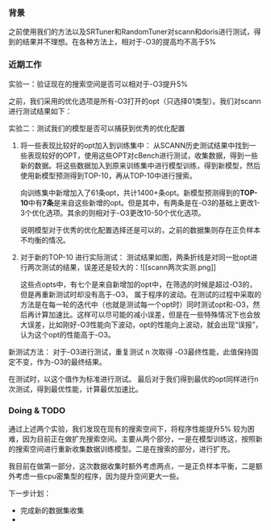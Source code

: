 ### 背景
之前使用我们的方法以及SRTuner和RandomTuner对scann和doris进行测试，得到的结果并不理想。在各种方法上，相对于-O3的提高均不高于5%

### 近期工作
实验一：验证现在的搜索空间是否可以相对于-O3提升5%

之前，我们采用的优化选项是所有-O3打开的opt（只选择01类型）。我们对scann进行测试结果如下：


实验二：测试我们的模型是否可以捕获到优秀的优化配置

1. 将一些表现比较好的opt加入到训练集中：
	从SCANN历史测试结果中找到一些表现较好的OPT，使用这些OPT对cBench进行测试，收集数据，得到一些新的数据。将这些数据加入到原来训练集中进行模型训练，得到新模型，然后使用新模型预测得到TOP-10，再从TOP-10中进行搜索。

	向训练集中新增加入了61条opt，共计1400+条opt。新模型预测得到的**TOP-10**中有**7条**是来自这些新增的opt。但是其中，有两条是在-O3的基础上更改1-3个优化选项。其余的则相对于-O3更改10-50个优化选项。

	说明模型对于优秀的优化配置选择还是可以的，之前的数据集则存在正负样本不均衡的情况。

2. 对于新的TOP-10 进行实际测试：
	测试结果如图，两条折线是对同一批opt进行两次测试的结果，误差还是较大的：![[scann两次实测.png]]

	这些点opts中，有七个是来自新增加的opt中，在筛选的时候是超过-O3的，但是再重新测试时却没有高于-O3， 属于程序的波动。在测试的过程中采取的方法是在每一轮的迭代中（也就是测试每一个opt时）同时测试opt和-O3，然后再计算加速比。这样可以尽可能的减小误差，但是在一些特殊情况下也会放大误差，比如刚好-O3性能向下波动，opt的性能向上波动，就会出现“误报”， 认为这个opt的性能高于-O3。

新测试方法：
对于-O3进行测试，重复测试 n 次取得 -O3最终性能，此值保持固定不变，作为-O3的最终结果。

在测试时，以这个值作为标准进行测试。 最后对于我们得到最优的opt同样进行n次测试，得到最优性能，计算最优加速比。


### Doing & TODO
通过上述两个实验，我们发现在现有的搜索空间下，将程序性能提升5% 较为困难，因为目前正在做扩充搜索空间。主要从两个部分，一是在模型训练这，按照新的搜索空间进行重新收集数据训练模型。二是在搜索的部分，进行扩充。

我目前在做第一部分，这次数据收集时额外考虑两点，一是正负样本平衡，二是额外考虑一些cpu密集型的程序，因为提升空间更大一些。

下一步计划：
* 完成新的数据集收集
* 